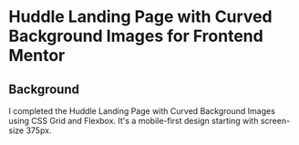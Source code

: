 # Huddle Landing Page with Curved Background Images for Frontend Mentor

## Background
I completed the Huddle Landing Page with Curved Background Images using CSS Grid and Flexbox. It's a mobile-first design starting with screen-size 375px. 

